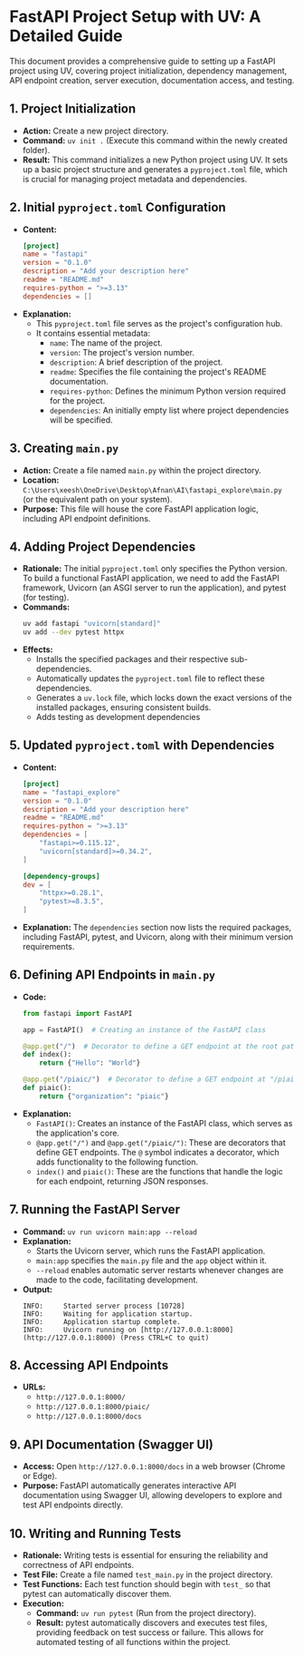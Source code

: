 # FastAPI Project Setup with UV: A Detailed Guide

This document provides a comprehensive guide to setting up a FastAPI project using UV, covering project initialization, dependency management, API endpoint creation, server execution, documentation access, and testing.

## 1. Project Initialization

* **Action:** Create a new project directory.
* **Command:** `uv init .` (Execute this command within the newly created folder).
* **Result:** This command initializes a new Python project using UV. It sets up a basic project structure and generates a `pyproject.toml` file, which is crucial for managing project metadata and dependencies.

## 2. Initial `pyproject.toml` Configuration

* **Content:**
    ```toml
    [project]
    name = "fastapi"
    version = "0.1.0"
    description = "Add your description here"
    readme = "README.md"
    requires-python = ">=3.13"
    dependencies = []
    ```
* **Explanation:**
    * This `pyproject.toml` file serves as the project's configuration hub.
    * It contains essential metadata:
        * `name`: The name of the project.
        * `version`: The project's version number.
        * `description`: A brief description of the project.
        * `readme`: Specifies the file containing the project's README documentation.
        * `requires-python`: Defines the minimum Python version required for the project.
        * `dependencies`: An initially empty list where project dependencies will be specified.

## 3. Creating `main.py`

* **Action:** Create a file named `main.py` within the project directory.
* **Location:** `C:\Users\xeesh\OneDrive\Desktop\Afnan\AI\fastapi_explore\main.py` (or the equivalent path on your system).
* **Purpose:** This file will house the core FastAPI application logic, including API endpoint definitions.

## 4. Adding Project Dependencies

* **Rationale:** The initial `pyproject.toml` only specifies the Python version. To build a functional FastAPI application, we need to add the FastAPI framework, Uvicorn (an ASGI server to run the application), and pytest (for testing).
* **Commands:**
    ```bash
    uv add fastapi "uvicorn[standard]"
    uv add --dev pytest httpx
    ```
* **Effects:**
    * Installs the specified packages and their respective sub-dependencies.
    * Automatically updates the `pyproject.toml` file to reflect these dependencies.
    * Generates a `uv.lock` file, which locks down the exact versions of the installed packages, ensuring consistent builds.
    * Adds testing as development dependencies

## 5. Updated `pyproject.toml` with Dependencies

* **Content:**
    ```toml
    [project]
    name = "fastapi_explore"
    version = "0.1.0"
    description = "Add your description here"
    readme = "README.md"
    requires-python = ">=3.13"
    dependencies = [
        "fastapi>=0.115.12",
        "uvicorn[standard]>=0.34.2",
    ]

    [dependency-groups]
    dev = [
        "httpx>=0.28.1",
        "pytest>=8.3.5",
    ]
    ```
* **Explanation:** The `dependencies` section now lists the required packages, including FastAPI, pytest, and Uvicorn, along with their minimum version requirements.

## 6. Defining API Endpoints in `main.py`

* **Code:**
    ```python
    from fastapi import FastAPI

    app = FastAPI()  # Creating an instance of the FastAPI class

    @app.get("/")  # Decorator to define a GET endpoint at the root path "/"
    def index():
        return {"Hello": "World"}

    @app.get("/piaic/")  # Decorator to define a GET endpoint at "/piaic/"
    def piaic():
        return {"organization": "piaic"}
    ```
* **Explanation:**
    * `FastAPI()`: Creates an instance of the FastAPI class, which serves as the application's core.
    * `@app.get("/")` and `@app.get("/piaic/")`: These are decorators that define GET endpoints. The `@` symbol indicates a decorator, which adds functionality to the following function.
    * `index()` and `piaic()`: These are the functions that handle the logic for each endpoint, returning JSON responses.

## 7. Running the FastAPI Server

* **Command:** `uv run uvicorn main:app --reload`
* **Explanation:**
    * Starts the Uvicorn server, which runs the FastAPI application.
    * `main:app` specifies the `main.py` file and the `app` object within it.
    * `--reload` enables automatic server restarts whenever changes are made to the code, facilitating development.
* **Output:**
    ```
    INFO:     Started server process [10728]
    INFO:     Waiting for application startup.
    INFO:     Application startup complete.
    INFO:     Uvicorn running on [http://127.0.0.1:8000](http://127.0.0.1:8000) (Press CTRL+C to quit)
    ```

## 8. Accessing API Endpoints

* **URLs:**
    * `http://127.0.0.1:8000/`
    * `http://127.0.0.1:8000/piaic/`
    * `http://127.0.0.1:8000/docs`

## 9. API Documentation (Swagger UI)

* **Access:** Open `http://127.0.0.1:8000/docs` in a web browser (Chrome or Edge).
* **Purpose:** FastAPI automatically generates interactive API documentation using Swagger UI, allowing developers to explore and test API endpoints directly.

## 10. Writing and Running Tests

* **Rationale:** Writing tests is essential for ensuring the reliability and correctness of API endpoints.
* **Test File:** Create a file named `test_main.py` in the project directory.
* **Test Functions:** Each test function should begin with `test_` so that pytest can automatically discover them.
* **Execution:**
    * **Command:** `uv run pytest` (Run from the project directory).
    * **Result:** pytest automatically discovers and executes test files, providing feedback on test success or failure. This allows for automated testing of all functions within the project.